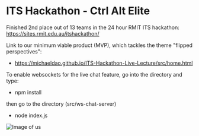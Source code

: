 # ITS Hackathon - Ctrl Alt Elite
Finished 2nd place out of 13 teams in the 24 hour RMIT ITS hackathon: https://sites.rmit.edu.au/itshackathon/ 

Link to our minimum viable product (MVP), which tackles the theme "flipped perspectives":  
- https://michaeldao.github.io/ITS-Hackathon-Live-Lecture/src/home.html

To enable websockets for the live chat feature, go into the directory and type:
- npm install

then go to the directory (src/ws-chat-server)
- node index.js

![Image of us](https://github.com/MichaelDao/Live-Lecture/blob/master/weWon.jpg)
